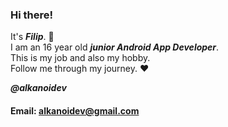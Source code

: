 ### Hi there!

It's ***Filip***. :wave:  
I am an 16 year old ***junior Android App Developer***.  
This is my job and also my hobby.  
Follow me through my journey. :heart:  

***@alkanoidev*** 

#### Email: alkanoidev@gmail.com
